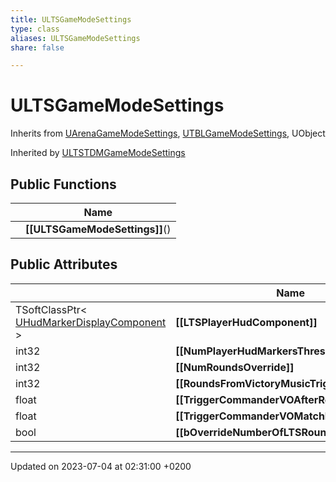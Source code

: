 ```yaml
---
title: ULTSGameModeSettings
type: class
aliases: ULTSGameModeSettings
share: false

---
```


# ULTSGameModeSettings





Inherits from [UArenaGameModeSettings](/docs/SDK/Source/Classes/classUArenaGameModeSettings.md), [UTBLGameModeSettings](/docs/SDK/Source/Classes/classUTBLGameModeSettings.md), UObject

Inherited by [ULTSTDMGameModeSettings](/docs/SDK/Source/Classes/classULTSTDMGameModeSettings.md)

## Public Functions

|                | Name           |
| -------------- | -------------- |
| | **[[ULTSGameModeSettings]]**() |

## Public Attributes

|                | Name           |
| -------------- | -------------- |
| TSoftClassPtr< [UHudMarkerDisplayComponent](/docs/SDK/Source/Classes/classUHudMarkerDisplayComponent.md) > | **[[LTSPlayerHudComponent]]**  |
| int32 | **[[NumPlayerHudMarkersThreshold]]**  |
| int32 | **[[NumRoundsOverride]]**  |
| int32 | **[[RoundsFromVictoryMusicTrigger]]**  |
| float | **[[TriggerCommanderVOAfterRoundStartTime]]**  |
| float | **[[TriggerCommanderVOMatchPointDuration]]**  |
| bool | **[[bOverrideNumberOfLTSRounds]]**  |

-------------------------------

Updated on 2023-07-04 at 02:31:00 +0200